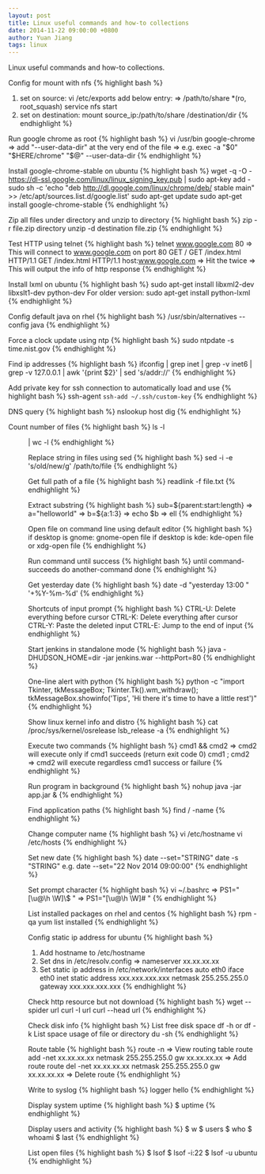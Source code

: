 ```yaml
---
layout: post
title: Linux useful commands and how-to collections
date: 2014-11-22 09:00:00 +0800
author: Yuan Jiang
tags: linux
---
```


Linux useful commands and how-to collections.

Config for mount with nfs
{% highlight bash %}
1) set on source:
vi /etc/exports
add below entry:
=> /path/to/share *(ro, root_squash)
service nfs start
2) set on destination:
mount source_ip:/path/to/share /destination/dir
{% endhighlight %}

Run google chrome as root
{% highlight bash %}
vi /usr/bin google-chrome
=> add "--user-data-dir" at the very end of the file
=> e.g. exec -a "$0" "$HERE/chrome" "$@" --user-data-dir
{% endhighlight %}

Install google-chrome-stable on ubuntu
{% highlight bash %}
wget -q -O - https://dl-ssl.google.com/linux/linux_signing_key.pub | sudo apt-key add -
sudo sh -c 'echo "deb http://dl.google.com/linux/chrome/deb/ stable main" >> /etc/apt/sources.list.d/google.list'
sudo apt-get update sudo apt-get install google-chrome-stable
{% endhighlight %}

Zip all files under directory and unzip to directory
{% highlight bash %}
zip -r file.zip directory
unzip -d destination file.zip
{% endhighlight %}

Test HTTP using telnet
{% highlight bash %}
telnet www.google.com 80
=> This will connect to www.google.com on port 80
GET /
GET /index.html HTTP/1.1
GET /index.html HTTP/1.1 host:www.google.com
=> Hit the <enter> twice
=> This will output the info of http response
{% endhighlight %}

Install lxml on ubuntu
{% highlight bash %}
sudo apt-get install libxml2-dev libxslt1-dev python-dev
For older version:
sudo apt-get install python-lxml
{% endhighlight %}

Config default java on rhel
{% highlight bash %}
/usr/sbin/alternatives --config java
{% endhighlight %}

Force a clock update using ntp
{% highlight bash %}
sudo ntpdate -s time.nist.gov
{% endhighlight %}

Find ip addresses
{% highlight bash %}
ifconfig | grep inet | grep -v inet6 | grep -v 127.0.0.1 | awk '{print $2}' | sed 's/addr://'
{% endhighlight %}

Add private key for ssh connection to automatically load and use
{% highlight bash %}
ssh-agent `ssh-add ~/.ssh/custom-key`
{% endhighlight %}

DNS query
{% highlight bash %}
nslookup <target>
host <target>
dig <target>
{% endhighlight %}

Count number of files
{% highlight bash %}
ls -l <dir> | wc -l
{% endhighlight %}

Replace string in files using sed
{% highlight bash %}
sed -i -e 's/old/new/g' /path/to/file
{% endhighlight %}

Get full path of a file
{% highlight bash %}
readlink -f file.txt
{% endhighlight %}

Extract substring
{% highlight bash %}
sub=${parent:start:length}
=> a="helloworld"
=> b=${a:1:3}
=> echo $b
=> ell
{% endhighlight %}

Open file on command line using default editor
{% highlight bash %}
if desktop is gnome:
gnome-open file
if desktop is kde:
kde-open file
or
xdg-open file
{% endhighlight %}

Run command until success
{% highlight bash %}
until command-succeeds do
    another-command
done
{% endhighlight %}

Get yesterday date
{% highlight bash %}
date -d "yesterday 13:00 " '+%Y-%m-%d'
{% endhighlight %}

Shortcuts of input prompt
{% highlight bash %}
CTRL-U: Delete everything before cursor
CTRL-K: Delete everything after cursor
CTRL-Y: Paste the deleted input
CTRL-E: Jump to the end of input
{% endhighlight %}

Start jenkins in standalone mode
{% highlight bash %}
java -DHUDSON_HOME=dir -jar jenkins.war --httpPort=80
{% endhighlight %}

One-line alert with python
{% highlight bash %}
python -c "import Tkinter, tkMessageBox; Tkinter.Tk().wm_withdraw(); tkMessageBox.showinfo('Tips', 'Hi there it\'s time to have a little rest')"
{% endhighlight %}

Show linux kernel info and distro
{% highlight bash %}
cat /proc/sys/kernel/osrelease
lsb_release -a
{% endhighlight %}

Execute two commands
{% highlight bash %}
cmd1 && cmd2
=> cmd2 will execute only if cmd1 succeeds (return exit code 0)
cmd1 ;  cmd2
=> cmd2 will execute regardless cmd1 success or failure
{% endhighlight %}

Run program in background
{% highlight bash %}
nohup java -jar app.jar &
{% endhighlight %}

Find application paths
{% highlight bash %}
find / -name <appname>
{% endhighlight %}

Change computer name
{% highlight bash %}
vi /etc/hostname
vi /etc/hosts
{% endhighlight %}

Set new date
{% highlight bash %}
date --set="STRING"
date -s "STRING"
e.g.
date --set="22 Nov 2014 09:00:00"
{% endhighlight %}

Set prompt character
{% highlight bash %}
vi ~/.bashrc
=> PS1="[\u@\h \W]\\$ "
=> PS1="[\u@\h \W]# "
{% endhighlight %}

List installed packages on rhel and centos
{% highlight bash %}
rpm -qa
yum list installed
{% endhighlight %}

Config static ip address for ubuntu
{% highlight bash %}
1) Add hostname to /etc/hostname
2) Set dns in /etc/resolv.config
=> nameserver xx.xx.xx.xx
3) Set static ip address in /etc/network/interfaces
auto eth0
iface eth0 inet static
address xxx.xxx.xxx.xxx
netmask 255.255.255.0
gateway xxx.xxx.xxx.xxx
{% endhighlight %}

Check http resource but not download
{% highlight bash %}
wget --spider url
curl -I url
curl --head url
{% endhighlight %}

Check disk info
{% highlight bash %}
List free disk space
df -h or df -k
List space usage of file or directory
du -sh
{% endhighlight %}

Route table
{% highlight bash %}
route -n
=> View routing table
route add -net xx.xx.xx.xx netmask 255.255.255.0 gw xx.xx.xx.xx
=> Add route
route del -net xx.xx.xx.xx netmask 255.255.255.0 gw xx.xx.xx.xx
=> Delete route
{% endhighlight %}

Write to syslog
{% highlight bash %}
logger hello
{% endhighlight %}

Display system uptime
{% highlight bash %}
$ uptime
{% endhighlight %}

Display users and activity
{% highlight bash %}
$ w
$ users
$ who
$ whoami
$ last
{% endhighlight %}

List open files
{% highlight bash %}
$ lsof
$ lsof -i:22
$ lsof -u ubuntu
{% endhighlight %}
